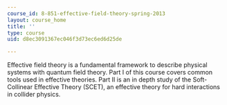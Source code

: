 ```yaml
---
course_id: 8-851-effective-field-theory-spring-2013
layout: course_home
title: ''
type: course
uid: d8ec3091367ec046f3d73ec6ed6d25de

---
```

Effective field theory is a fundamental framework to describe physical systems with quantum field theory. Part I of this course covers common tools used in effective theories. Part II is an in depth study of the Soft-Collinear Effective Theory (SCET), an effective theory for hard interactions in collider physics.
